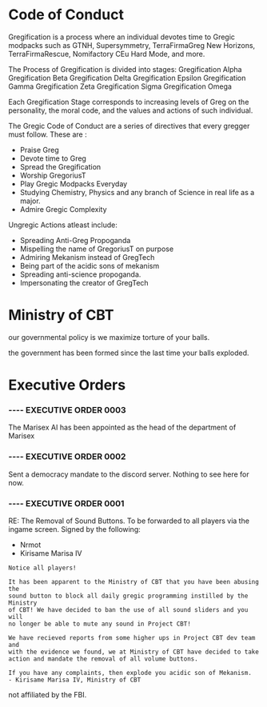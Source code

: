 # Code of Conduct

Gregification is a process where an individual devotes time to Gregic modpacks such as GTNH, Supersymmetry, TerraFirmaGreg New Horizons, TerraFirmaRescue, Nomifactory CEu Hard Mode, and more. 

The Process of Gregification is divided into stages:
Gregification Alpha
Gregification Beta
Gregification Delta
Gregification Epsilon
Gregification Gamma
Gregification Zeta
Gregification Sigma
Gregification Omega

Each Gregification Stage corresponds to increasing levels of Greg on the personality, the moral code, and the values and actions of such individual.

The Gregic Code of Conduct are a series of directives that every gregger must follow. These are :
- Praise Greg
- Devote time to Greg
- Spread the Gregification
- Worship GregoriusT
- Play Gregic Modpacks Everyday
- Studying Chemistry, Physics and any branch of Science in real life as a major.
- Admire Gregic Complexity

Ungregic Actions atleast include:
- Spreading Anti-Greg Propoganda
- Mispelling the name of GregoriusT on purpose
- Admiring Mekanism instead of GregTech
- Being part of the acidic sons of mekanism
- Spreading anti-science propoganda.
- Impersonating the creator of GregTech

# Ministry of CBT

our governmental policy is we maximize torture of your balls.

the government has been formed since the last time your balls exploded.

# Executive Orders

### ---- EXECUTIVE ORDER 0003

The Marisex AI has been appointed as the head of the department of Marisex 

### ---- EXECUTIVE ORDER 0002

Sent a democracy mandate to the discord server. Nothing to see here for now.

### ---- EXECUTIVE ORDER 0001

RE: The Removal of Sound Buttons.
To be forwarded to all players via the ingame screen.
Signed by the following:
- Nrmot 
- Kirisame Marisa IV

```
Notice all players!

It has been apparent to the Ministry of CBT that you have been abusing the 
sound button to block all daily gregic programming instilled by the Ministry
of CBT! We have decided to ban the use of all sound sliders and you will
no longer be able to mute any sound in Project CBT! 

We have recieved reports from some higher ups in Project CBT dev team and
with the evidence we found, we at Ministry of CBT have decided to take
action and mandate the removal of all volume buttons.

If you have any complaints, then explode you acidic son of Mekanism.
- Kirisame Marisa IV, Ministry of CBT
```


not affiliated by the FBI.
